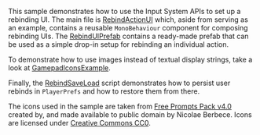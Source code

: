 This sample demonstrates how to use the Input System APIs to set up a rebinding UI. The main file
is [RebindActionUI](./RebindActionUI.cs) which, aside from serving as an example, contains a reusable `MonoBehaviour`
component for composing rebinding UIs. The [RebindUIPrefab](./RebindUIPrefab.prefab) contains a ready-made prefab that
can be used as a simple drop-in setup for rebinding an individual action.

To demonstrate how to use images instead of textual display strings, take a look
at [GamepadIconsExample](./GamepadIconsExample.cs).

Finally, the [RebindSaveLoad](./RebindSaveLoad.cs) script demonstrates how to persist user rebinds in `PlayerPrefs` and
how to restore them from there.

The icons used in the sample are taken
from [Free Prompts Pack v4.0](https://opengameart.org/content/free-keyboard-and-controllers-prompts-pack) created by,
and made available to public domain by Nicolae Berbece.
Icons are licensed under [Creative Commons CC0](https://creativecommons.org/publicdomain/zero/1.0/).
